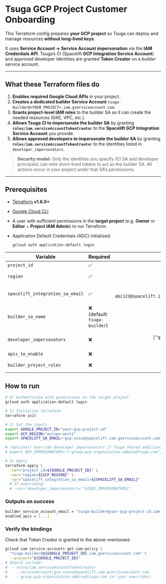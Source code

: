 # Tsuga GCP Project Customer Onboarding

This Terraform config prepares **your GCP project** so Tsuga can deploy and manage resources **without long-lived keys**.

It uses **Service Account → Service Account impersonation** via the **IAM Credentials API**. Tsuga’s CI (Spacelift **GCP Integration Service Account**) and approved developer identities are granted **Token Creator** on a *builder* service account.

---

## What these Terraform files do

1. **Enables required Google Cloud APIs** in your project.
2. **Creates a dedicated builder Service Account**
   `tsuga-builder@<YOUR_PROJECT>.iam.gserviceaccount.com`.
3. **Grants project-level IAM roles** to the builder SA so it can create the needed resources (GKE, VPC, etc.).
4. **Allows Tsuga CI to impersonate the builder SA**
   by granting **`roles/iam.serviceAccountTokenCreator`** to the **Spacelift GCP Integration Service Account** you provide.
5. **Allows approved developers to impersonate the builder SA**
   by granting **`roles/iam.serviceAccountTokenCreator`** to the identities listed in `developer_impersonators`.

> **Security model:** Only the identities you specify (CI SA and developer principals) can mint short-lived tokens to act as the builder SA. All actions occur in your project under that SA’s permissions.

---

## Prerequisites

- [Terraform](https://developer.hashicorp.com/terraform/install) **v1.6.0+**
- [Google Cloud CLI](https://cloud.google.com/sdk/docs/install)
- A user with sufficient permissions in the **target project** (e.g. **Owner** or **Editor** + **Project IAM Admin**) to run Terraform.
- Application Default Credentials (ADC) initialized:

  ```sh
  gcloud auth application-default login
  ```

| Variable                         | Required                     |                                                              Example | Description                                                                               |
| -------------------------------- | ---------------------------- | -------------------------------------------------------------------: | ----------------------------------------------------------------------------------------- |
| `project_id`                     | ✅                            |                                                  `customer-prod-123` | Your GCP **project ID** to onboard.                                                       |
| `region`                         | ✅                            |                                                       `europe-west1` | Region used by the providers (and some services).                                         |
| `spacelift_integration_sa_email` | ✅                            |                       `gcp-abc123@spacelift.iam.gserviceaccount.com` | The **Spacelift GCP Integration Service Account** that should impersonate the builder SA. Given to you by Tsuga. |
| `builder_sa_name`                | ❌ (default: `tsuga-builder`) |                                                      `tsuga-builder` | Builder SA account ID (email will be `<name>@<project>.iam.gserviceaccount.com`).         |
| `developer_impersonators`        | ❌                            | `["group:gcp-organization-admins@tsuga.com"]` | Additional **users/groups/SAs** allowed to impersonate the builder SA. Given to you by Tsuga.                    |
| `apis_to_enable`                 | ❌                            |                                                         see defaults | List of services to enable in your project.                                               |
| `builder_project_roles`          | ❌                            |                                                         see defaults | Roles granted to the builder SA at the project level.                                     |

## How to run

```sh
# 0) Authenticate with permissions on the target project
gcloud auth application-default login

# 1) Initialize Terraform
terraform init

# 2) Set the inputs
export GOOGLE_PROJECT_ID="your-gcp-project-id"
export GCP_REGION="europe-west1"
export SPACELIFT_SA_EMAIL="gcp-xxxxx@spacelift.iam.gserviceaccount.com"

# (Optional) Override developer impersonators if Tsuga shared additional ones
# export DEV_IMPERSONATORS='["group:gcp-organization-admins@tsuga.com","group:new_group@tsuga.com"]'

# 3) Apply
terraform apply \
  -var="project_id=${GOOGLE_PROJECT_ID}" \
  -var="region=${GCP_REGION}" \
  -var="spacelift_integration_sa_email=${SPACELIFT_SA_EMAIL}"
  # If overriding:
  # -var='developer_impersonators='"${DEV_IMPERSONATORS}"
```

### Outputs on success

```sh
builder_service_account_email = "tsuga-builder@your-gcp-project-id.iam.gserviceaccount.com"
enabled_apis = [...]
```

### Verify the bindings

Check that Token Creator is granted to the above-mentioned:

```sh
gcloud iam service-accounts get-iam-policy \
  "tsuga-builder@${GOOGLE_PROJECT_ID}.iam.gserviceaccount.com" \
  --project="${GOOGLE_PROJECT_ID}"
# Should include:
#  - roles/iam.serviceAccountTokenCreator
#    - serviceAccount:gcp-xxxxx@spacelift.iam.gserviceaccount.com
#    - group:gcp-organization-admins@tsuga.com (or your overrides)
```
